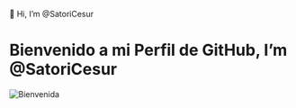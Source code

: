 👋 Hi, I’m @SatoriCesur
# Bienvenido a mi Perfil de GitHub, I’m @SatoriCesur

![Bienvenida]([https://mi-imagen-url.com/bienvenida.png](https://josephmejia.com/wp-content/uploads/2023/12/Diseno-y-Desarrollo-de-Paginas-web-en-Nicaragua.jpg))
